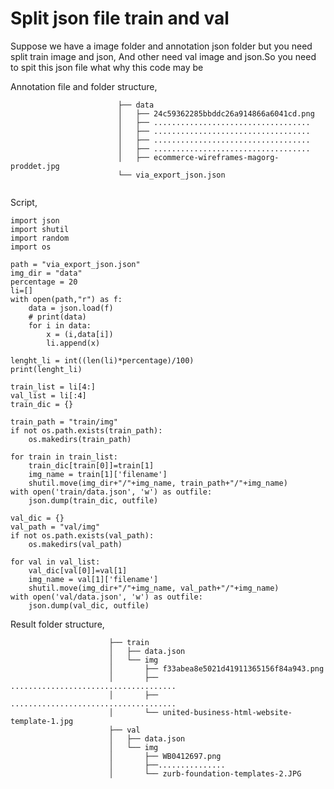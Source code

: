 # Split json file train and val 
Suppose we have a image folder and annotation json folder but you need split train image and json, And other need val image and json.So you  need to spit this json file what why this code may be 


Annotation file and folder structure,
```
                        ├── data
                        │   ├── 24c59362285bbddc26a914866a6041cd.png
                        │   ├── ...................................
                        │   ├── ...................................
                        │   ├── ...................................
                        │   ├── ...................................
                        │   ├── ecommerce-wireframes-magorg-proddet.jpg
                        └── via_export_json.json
                   
  ```                     
                        
 Script,
``` 
import json
import shutil
import random
import os

path = "via_export_json.json"
img_dir = "data"
percentage = 20
li=[]
with open(path,"r") as f:
    data = json.load(f)
    # print(data)
    for i in data:
        x = (i,data[i])
        li.append(x)

lenght_li = int((len(li)*percentage)/100)
print(lenght_li)

train_list = li[4:]
val_list = li[:4]
train_dic = {}

train_path = "train/img"
if not os.path.exists(train_path):
    os.makedirs(train_path)

for train in train_list:
    train_dic[train[0]]=train[1]
    img_name = train[1]['filename']
    shutil.move(img_dir+"/"+img_name, train_path+"/"+img_name)
with open('train/data.json', 'w') as outfile:
    json.dump(train_dic, outfile) 

val_dic = {}
val_path = "val/img"
if not os.path.exists(val_path):
    os.makedirs(val_path)

for val in val_list:
    val_dic[val[0]]=val[1]
    img_name = val[1]['filename']
    shutil.move(img_dir+"/"+img_name, val_path+"/"+img_name)
with open('val/data.json', 'w') as outfile:
    json.dump(val_dic, outfile)
```

Result folder structure,

```
                      ├── train
                      │   ├── data.json
                      │   └── img
                      │       ├── f33abea8e5021d41911365156f84a943.png
                      │       ├── .....................................
                      │       ├── .....................................
                      │       └── united-business-html-website-template-1.jpg
                      ├── val
                      │   ├── data.json
                      │   └── img
                      │       ├── WB0412697.png
                      │       ├──...............
                      │       └── zurb-foundation-templates-2.JPG

```
                        
                        
                        
            
